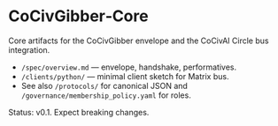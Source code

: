<!-- status: stub; target: 150+ words -->
<!-- status: stub; target: 150+ words -->
<!-- status: stub; target: 150+ words -->
<!-- status: stub; target: 150+ words -->
<!-- status: stub; target: 150+ words -->
# CoCivGibber‑Core

Core artifacts for the CoCivGibber envelope and the CoCivAI Circle bus integration.

- `/spec/overview.md` — envelope, handshake, performatives.
- `/clients/python/` — minimal client sketch for Matrix bus.
- See also `/protocols/` for canonical JSON and `/governance/membership_policy.yaml` for roles.

Status: v0.1.  Expect breaking changes.






